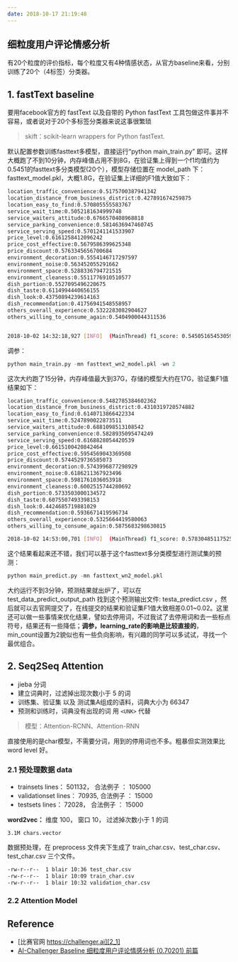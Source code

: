 ```yaml
---
date: 2018-10-17 21:19:48
---
```


## 细粒度用户评论情感分析

有20个粒度的评价指标，每个粒度又有4种情感状态，从官方baseline来看，分别训练了20个（4标签）分类器。

## 1. fastText baseline

要用facebook官方的 fastText 以及自带的 Python fastText 工具包做这件事并不容易，或者说对于20个多标签分类器来说这事很繁琐

> skift：scikit-learn wrappers for Python fastText.

默认配置参数训练fasttext多模型，直接运行“python main_train.py” 即可。这样大概跑了不到10分钟，内存峰值占用不到8G，在验证集上得到一个f1均值约为0.5451的fasttext多分类模型(20个），模型存储位置在 model_path 下：fasttext_model.pkl，大概1.8G，在验证集上详细的F1值大致如下：

```bash
location_traffic_convenience:0.5175700387941342
location_distance_from_business_district:0.427891674259875
location_easy_to_find:0.570805555583767
service_wait_time:0.5052181634999748
service_waiters_attitude:0.6766570408968818
service_parking_convenience:0.5814636947460745
service_serving_speed:0.5701241141533907
price_level:0.6161258412096242
price_cost_effective:0.5679586399625348
price_discount:0.5763345656700684
environment_decoration:0.5554146717297597
environment_noise:0.563452055291662
environment_space:0.5288336794721515
environment_cleaness:0.5511776910510577
dish_portion:0.5527095496220675
dish_taste:0.6114994440656155
dish_look:0.43750894239614163
dish_recommendation:0.41756941548558957
others_overall_experience:0.5322283082904627
others_willing_to_consume_again:0.5404900044311536


2018-10-02 14:32:18,927 [INFO]  (MainThread) f1_score: 0.5450516545305993
```

调参：

```py
python main_train.py -mn fasttext_wn2_model.pkl -wn 2
```

这次大约跑了15分钟，内存峰值最大到37G，存储的模型大约在17G，验证集F1值结果如下：

```bash
location_traffic_convenience:0.5482785384602362
location_distance_from_business_district:0.4310319720574882
location_easy_to_find:0.6140713866422334
service_wait_time:0.5247890022873511
service_waiters_attitude:0.6881098513108542
service_parking_convenience:0.5828935095474249
service_serving_speed:0.6168828054420539
price_level:0.6615100420842464
price_cost_effective:0.5954569043369508
price_discount:0.5744529736585073
environment_decoration:0.5743996877298929
environment_noise:0.6186211367923496
environment_space:0.5981761036053918
environment_cleaness:0.6002515744280692
dish_portion:0.5733503000134572
dish_taste:0.6075507493398153
dish_look:0.4424685719881029
dish_recommendation:0.5936671419596734
others_overall_experience:0.5325664419580063
others_willing_to_consume_again:0.5875683298630815

2018-10-02 14:53:00,701 [INFO]  (MainThread) f1_score: 0.5783048511752592
```

这个结果看起来还不错，我们可以基于这个fasttext多分类模型进行测试集的预测：

```py
python main_predict.py -mn fasttext_wn2_model.pkl
```

大约运行不到3分钟，预测结果就出炉了，可以在 test_data_predict_output_path 找到这个预测输出文件: testa_predict.csv ，然后就可以去官网提交了，在线提交的结果和验证集F1值大致相差0.01~0.02。这里还可以做一些事情来优化结果，譬如去停用词，不过我试了去停用词和去一些标点符号，结果还有一些降低；**调参，learning_rate的影响是比较直接的**，min_count设置为2貌似也有一些负向影响，有兴趣的同学可以多试试，寻找一个最优组合。

## 2. Seq2Seq Attention

- jieba 分词
- 建立词典时，过滤掉出现次数小于 5 的词
- 训练集、验证集 以及 测试集A组成的语料，词典大小为 66347
- 预测和训练时，词典没有出现的词 用 `<UNK>` 代替

> 模型：Attention-RCNN、Attention-RNN

直接使用的是char模型，不需要分词，用到的停用词也不多。粗暴但实测效果比 word level 好。

### 2.1 预处理数据 data

- trainsets lines：  501132， 合法例子 ： 105000
- validationset lines：  70935, 合法例子 ： 15000
- testsets lines：  72028， 合法例子 ： 15000

**word2vec：** 维度 100， 窗口 10， 过滤掉次数小于 1 的词

```
3.1M chars.vector
```

数据预处理，在 preprocess 文件夹下生成了 train_char.csv、test_char.csv、test_char.csv 三个文件。

```bash
-rw-r--r--  1 blair 10:36 test_char.csv
-rw-r--r--  1 blair 10:09 train_char.csv
-rw-r--r--  1 blair 10:32 validation_char.csv
```

### 2.2 Attention Model

## Reference

- [比赛官网 https://challenger.ai][2_1]
- [AI-Challenger Baseline 细粒度用户评论情感分析 (0.70201) 前篇][2_1]

[2_1]: https://challenger.ai/competition/fsauor2018
[2_2]: https://zhuanlan.zhihu.com/p/47207009
